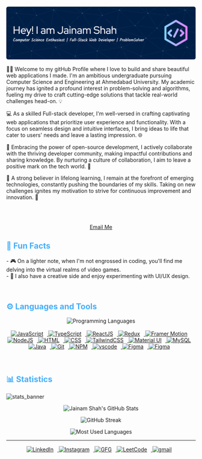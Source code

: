 <p align:"center" style="text-align: justify; margin: 0 50px; font-size: 17px;" >  
    
![github_cover_banner](./github-header.png)

👨‍🎓 Welcome to my gitHub Profile where I love to build and share beautiful web applications I made. I'm an ambitious undergraduate pursuing Computer Science and Engineering at Ahmedabad University. My academic journey has ignited a profound interest in problem-solving and algorithms, fueling my drive to craft cutting-edge solutions that tackle real-world challenges head-on. 💡

💻 As a skilled Full-stack developer, I'm well-versed in crafting captivating web applications that prioritize user experience and functionality. With a focus on seamless design and intuitive interfaces, I bring ideas to life that cater to users' needs and leave a lasting impression. 🌐

🌱 Embracing the power of open-source development, I actively collaborate with the thriving developer community, making impactful contributions and sharing knowledge. By nurturing a culture of collaboration, I aim to leave a positive mark on the tech world. 🤝

🚀 A strong believer in lifelong learning, I remain at the forefront of emerging technologies, constantly pushing the boundaries of my skills. Taking on new challenges ignites my motivation to strive for continuous improvement and innovation. 🚀

<br>
<br>
<div align="center">

[Email Me](mailto:shahjainam.283@gmail.com)
</div>

<h2 style="color: #44AEFB">🎉 Fun Facts</h2>
- 🎮 On a lighter note, when I'm not engrossed in coding, you'll find me delving into the virtual realms of video games.
<br>
- 🎨 I also have a creative side and enjoy experimenting with UI/UX design.
</p>    
<br>
<!-- Languages and Tools -->

<h2 style="color: #44AEFB">⚙️ Languages and Tools</h2>
<div align="center" style="display:block;">
    <img width="100px" alt="Programming Languages" src="https://user-images.githubusercontent.com/78341798/194531121-47b0119a-ce00-439d-b586-125f86acb098.png"/> 
</div>
<br>   
<!-- Icons Resources -->
<!-- https://devicon.dev/ -->
<!-- https://cdn.jsdelivr.net/npm/simple-icons@v3/icons/ -->
<div align="center">
  <a href="https://developer.mozilla.org/en-US/docs/Web/JavaScript" target="_blank" rel="noreferrer">
      <img  alt="JavaScript" height="50px" style="padding-right:10px;" src="https://cdn.jsdelivr.net/gh/devicons/devicon/icons/javascript/javascript-plain.svg"/>
  </a>
  <a href="https://www.typescriptlang.org/" target="_blank" rel="noreferrer">
      <img  alt="TypeScript" height="50px" style="padding-right:10px; ;" src="https://cdn.jsdelivr.net/gh/devicons/devicon/icons/typescript/typescript-plain.svg"/>
  </a>
  <a href="https://reactjs.org/" target="_blank" rel="noreferrer">
      <img alt="ReactJS" height="50px" style="padding-right:10px;" src="https://cdn.jsdelivr.net/gh/devicons/devicon/icons/react/react-original.svg" />
  </a>
  <a href="https://redux-toolkit.js.org/" target="_blank" rel="noreferror">
      <img alt="Redux" height="50px" style="padding-right:10px;" src="https://d33wubrfki0l68.cloudfront.net/0834d0215db51e91525a25acf97433051f280f2f/c30f5/img/redux.svg" />
  </a>
<a href="https://www.framer.com/?utm_source=google&utm_medium=adwords&utm_campaign=TW-WW-All-GS-UA-Traffic-20190326-Brand.Bmm_WW-All-GS-KEY-x-1399-Brand.Bmm-Framer&gad=1&gclid=CjwKCAjwzo2mBhAUEiwAf7wjkma7uRAV4kxqXO_AvJpxvKGauglXDtPKT6OmLhtQfvq1-VNf7onErxoC2RcQAvD_BwE" target="_blank" rel="noreferror">
      <img alt="Framer Motion" height="50px" style="padding-right:10px;" src="https://cdn.worldvectorlogo.com/logos/framer-motion.svg" />
  </a>
  <a href="https://nodejs.org/en/" target="_blank" rel="noreferrer">
      <img  alt="NodeJS" height="50px" style="padding-right:10px;" src="https://cdn.jsdelivr.net/gh/devicons/devicon/icons/nodejs/nodejs-original.svg"/>
  </a>
  <a href="https://developer.mozilla.org/en-US/docs/Web/HTML" target="_blank" rel="noreferrer">
      <img  alt="HTML" height="50px" style="padding-right:10px;" src="https://cdn.jsdelivr.net/gh/devicons/devicon/icons/html5/html5-original.svg"/>
  </a>
  <a href="https://developer.mozilla.org/en-US/docs/Web/CSS" target="_blank" rel="noreferrer">
      <img  alt="CSS" height="50px" style="padding-right:10px;" src="https://cdn.jsdelivr.net/gh/devicons/devicon/icons/css3/css3-original.svg"/>
  </a>
    <a href="https://tailwindcss.com/" target="_blank" rel="noreferrer">
      <img  alt="TailwindCSS" height="50px" style="padding-right:10px;" src="https://nodesk.co/remote-companies/assets/logos/_huabbcf2b2f3a799498faa0f95e84e7c2b_4714_c672ad82b093f59ec649ac349fabf35c.jpg"/>
  </a>
    <a href="https://mui.com/" target="_blank" rel="noreferrer">
      <img  alt="Material UI" height="50px" style="padding-right:10px;" src="https://img.icons8.com/?size=512&id=gFw7X5Tbl3ss&format=png"/>
  </a>
    <a href="https://www.mysql.com/" target="_blank" rel="noreferrer">
      <img  alt="MySQL" height="50px" style="padding-right:10px;" src="https://www.vectorlogo.zone/logos/mysql/mysql-ar21.svg"/>
  </a>
  <a href="https://www.java.com/en/" target="_blank" rel="noreferrer">
      <img  alt="Java" height="50px" style="padding-right:10px;" src="https://cdn.jsdelivr.net/gh/devicons/devicon/icons/java/java-original.svg"/>
  </a>    
  <a href="https://git-scm.com/" target="_blank" rel="noreferrer">
      <img  alt="Git" height="50px" style="padding-right:10px;" src="https://cdn.jsdelivr.net/gh/devicons/devicon/icons/git/git-original.svg"/>
  </a>
  <a href="https://www.npmjs.com/" target="_blank" rel="noreferrer">
      <img  alt="NPM" height="50px" style="padding-right:10px;" src="https://cdn.jsdelivr.net/gh/devicons/devicon/icons/npm/npm-original-wordmark.svg"/>
  </a>
  <a href="https://code.visualstudio.com/" target="_blank" rel="noreferrer">
      <img  alt="vscode" height="50px" style="padding-right:10px;"src="https://cdn.jsdelivr.net/gh/devicons/devicon/icons/vscode/vscode-original.svg"/>
  </a>
<a href="https://www.adobe.com/" target="_blank" rel="noreferrer">
      <img  alt="Figma" height="50px" style="padding-right:10px;" src="https://uxwing.com/wp-content/themes/uxwing/download/brands-and-social-media/adobe-xd-icon.png"/> 
  </a>
  <a href="https://www.figma.com/" target="_blank" rel="noreferrer">
      <img  alt="Figma" height="50px" style="padding-right:10px;" src="https://cdn.jsdelivr.net/gh/devicons/devicon/icons/figma/figma-original.svg"/> 
  </a>
</div>
<br>
<br>

<!-- Statistics -->

<h2 style="color: #44AEFB">📊 Statistics</h2>

![stats_banner](https://user-images.githubusercontent.com/78341798/194534778-d662496c-ae00-4e8d-ae9b-b90912054e7f.gif)

<!-- Begin Stats Cards -->
<!-- Resources:  -->
<!-- Github & Languages Stats: https://github.com/anuraghazra/github-readme-stats --> 
<!-- Streak Stats: https://github.com/denvercoder1/github-readme-streak-stats -->
<!-- Change the value after ?username= to your GitHub username. -->
<div class="stats" align="center">

![Jainam Shah's GitHub Stats](https://github-readme-stats.vercel.app/api?username=JainamShah28&hide=stars&count_private=true&show_icons=true&theme=algolia&border_radius=20)

![GitHub Streak](https://streak-stats.demolab.com?user=JainamShah28&count_private=true&theme=algolia&border_radius=20)

<!-- ![Most Used Languages](https://github-readme-stats.vercel.app/api/top-langs/?username=KhaledBadranDev&show_icons=true&theme=algolia&border_radius=20) -->
    
<!-- compact programming languages layout -->
![Most Used Languages](https://github-readme-stats.vercel.app/api/top-langs/?username=JainamShah28&layout=compact&show_icons=true&theme=algolia&border_radius=20)
</div>
<!--  End Stats Cards -->

---
<!-- Begin Footer -->
<!-- Icons Resources -->
<!-- https://devicon.dev/ -->
<div class="footer" align="center" style="margin:15px;">
    <a href="https://www.linkedin.com/in/jainam-shah-61250020b" target="_blank">
        <img  style="margin:0 10px 10px 0;" src="https://img.icons8.com/?size=512&id=13930&format=png" alt="LinkedIn" width="40px"/>
    </a>
    <a href="https://www.instagram.com/jainam_shah_28/" target="_blank">
        <img style="margin:0 10px 10px 0;" src="https://img.icons8.com/?size=512&id=32323&format=png" alt="Instagram" width="40px"/>
    </a>
    <a href="https://auth.geeksforgeeks.org/user/thecoder21/" target="_blank">
        <img style="margin:0 10px 10px 0;" src="https://img.icons8.com/?size=512&id=AbQBhN9v62Ob&format=png" alt="GFG" width="40px"/>
    </a>
     <a href="https://leetcode.com/jainam_shah_28/" target="_blank">
        <img style="margin:0 10px 10px 0;" src="https://img.icons8.com/?size=512&id=wDGo581Ea5Nf&format=png" alt="LeetCode" width="30px"/>
    </a>
    <a href="mailto:shahjainam.283@gmail.com" target="_blank">
        <img style="margin:0 10px 10px 0;" src="https://img.icons8.com/?size=512&id=qyRpAggnV0zH&format=png" alt="gmail" width="40px"/>
    </a>
</div>
